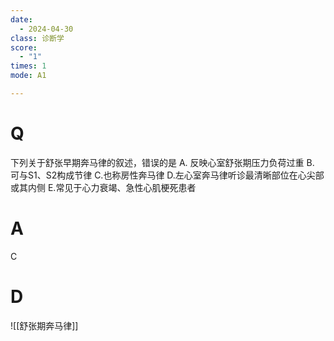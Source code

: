 ```yaml
---
date:
  - 2024-04-30
class: 诊断学
score:
  - "1"
times: 1
mode: A1

--- 
```



# Q
下列关于舒张早期奔马律的叙述，错误的是
A. 反映心室舒张期压力负荷过重
B. 可与S1、S2构成节律
C.也称房性奔马律
D.左心室奔马律听诊最清晰部位在心尖部或其内侧
E.常见于心力衰竭、急性心肌梗死患者

# A

C



# D
![[舒张期奔马律]]